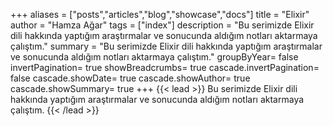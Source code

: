+++
aliases = ["posts","articles","blog","showcase","docs"]
title = "Elixir"
author = "Hamza Ağar"
tags = ["index"]
description = "Bu serimizde Elixir dili hakkında yaptığım araştırmalar ve sonucunda aldığım notları aktarmaya çalıştım."
summary = "Bu serimizde Elixir dili hakkında yaptığım araştırmalar ve sonucunda aldığım notları aktarmaya çalıştım."
groupByYear= false
invertPagination= true
showBreadcrumbs= true
cascade.invertPagination= false
cascade.showDate= true
cascade.showAuthor= true
cascade.showSummary= true
+++
{{< lead >}}
Bu serimizde Elixir dili hakkında yaptığım araştırmalar ve sonucunda aldığım notları aktarmaya çalıştım.
{{< /lead >}}
